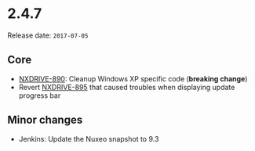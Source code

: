 # 2.4.7

Release date: `2017-07-05`

## Core

- [NXDRIVE-890](https://jira.nuxeo.com/browse/NXDRIVE-890): Cleanup Windows XP specific code (**breaking change**)
- Revert [NXDRIVE-895](https://jira.nuxeo.com/browse/NXDRIVE-895) that caused troubles when displaying update progress bar

## Minor changes

- Jenkins: Update the Nuxeo snapshot to 9.3

